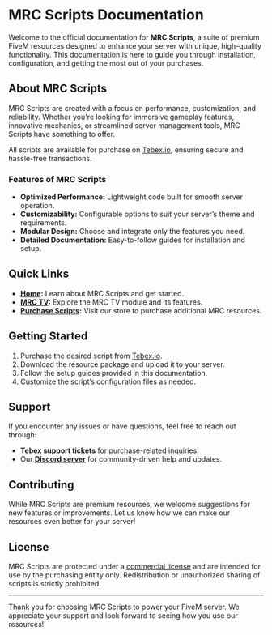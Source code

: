 # MRC Scripts Documentation

Welcome to the official documentation for **MRC Scripts**, a suite of premium FiveM resources designed to enhance your server with unique, high-quality functionality. This documentation is here to guide you through installation, configuration, and getting the most out of your purchases.

## About MRC Scripts

MRC Scripts are created with a focus on performance, customization, and reliability. Whether you're looking for immersive gameplay features, innovative mechanics, or streamlined server management tools, MRC Scripts have something to offer.

All scripts are available for purchase on [Tebex.io](https://tebex.io), ensuring secure and hassle-free transactions.

### Features of MRC Scripts

- **Optimized Performance:** Lightweight code built for smooth server operation.
- **Customizability:** Configurable options to suit your server’s theme and requirements.
- **Modular Design:** Choose and integrate only the features you need.
- **Detailed Documentation:** Easy-to-follow guides for installation and setup.

## Quick Links

- **[Home](index.md):** Learn about MRC Scripts and get started.
- **[MRC TV](mrc-tv.md):** Explore the MRC TV module and its features.
- **[Purchase Scripts](https://your-tebex-store-link):** Visit our store to purchase additional MRC resources.

## Getting Started

1. Purchase the desired script from [Tebex.io](https://your-tebex-store-link).
2. Download the resource package and upload it to your server.
3. Follow the setup guides provided in this documentation.
4. Customize the script’s configuration files as needed.

## Support

If you encounter any issues or have questions, feel free to reach out through:
- **Tebex support tickets** for purchase-related inquiries.
- Our **[Discord server](https://discord.gg/your-discord-link)** for community-driven help and updates.

## Contributing

While MRC Scripts are premium resources, we welcome suggestions for new features or improvements. Let us know how we can make our resources even better for your server!

## License

MRC Scripts are protected under a [commercial license](LICENSE) and are intended for use by the purchasing entity only. Redistribution or unauthorized sharing of scripts is strictly prohibited.

---

Thank you for choosing MRC Scripts to power your FiveM server. We appreciate your support and look forward to seeing how you use our resources!

